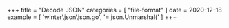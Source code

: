 +++
title = "Decode JSON"
categories = [ "file-format" ]
date = 2020-12-18
example = [
   'winter\json\json.go', '= json.Unmarshal('
]
+++
